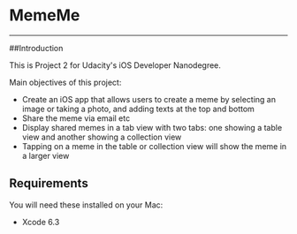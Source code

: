 # MemeMe

---

##Introduction

This is Project 2 for Udacity's iOS Developer Nanodegree.

Main objectives of this project:

* Create an iOS app that allows users to create a meme by selecting an image or taking a photo, and adding texts at the top and bottom
* Share the meme via email etc
* Display shared memes in a tab view with two tabs: one showing a table view and another showing a collection view
* Tapping on a meme in the table or collection view will show the meme in a larger view

## Requirements

You will need these installed on your Mac:

* Xcode 6.3